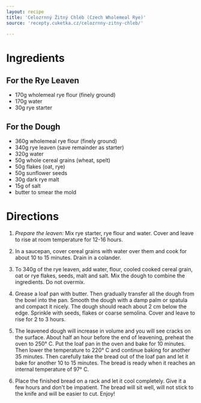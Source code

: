 ```yaml
---
layout: recipe
title: 'Celozrnný Žitný Chléb (Czech Wholemeal Rye)'
source: 'recepty.cuketka.cz/celozrnny-zitny-chleb/'
    
---
```


# Ingredients 

## For the Rye Leaven

- 170g wholemeal rye flour (finely ground)
- 170g water
- 30g rye starter

## For the Dough

- 360g wholemeal rye flour (finely ground)
- 340g rye leaven (save remainder as starter)
- 320g water
- 50g whole cereal grains (wheat, spelt)
- 50g flakes (oat, rye)
- 50g sunflower seeds
- 30g dark rye malt
- 15g of salt
- butter to smear the mold

# Directions

1. _Prepare the leaven:_ Mix rye starter, rye flour and water. Cover and leave to rise at room temperature for 12-16 hours.

2. In a saucepan, cover cereal grains with water over them and cook for about 10 to 15 minutes. Drain in a colander.

3. To 340g of the rye leaven, add water, flour, cooled cooked cereal grain, oat or rye flakes, seeds, malt and salt. Mix the dough to combine the ingredients. Do not overmix.

4. Grease a loaf pan with butter. Then gradually transfer all the dough from the bowl into the pan. Smooth the dough with a damp palm or spatula and compact it nicely. The dough should reach about 2 cm below the edge. Sprinkle with seeds, flakes or coarse semolina. Cover and leave to rise for 2 to 3 hours.

5. The leavened dough will increase in volume and you will see cracks on the surface. About half an hour before the end of leavening, preheat the oven to 250° C. Put the loaf pan in the oven and bake for 10 minutes. Then lower the temperature to 220° C and continue baking for another 35 minutes. Then carefully take the bread out of the loaf pan and let it bake for another 10 to 15 minutes. The bread is ready when it reaches an internal temperature of 97° C.

6. Place the finished bread on a rack and let it cool completely. Give it a few hours and don't be impatient. The bread will sit well, will not stick to the knife and will be easier to cut. Enjoy!